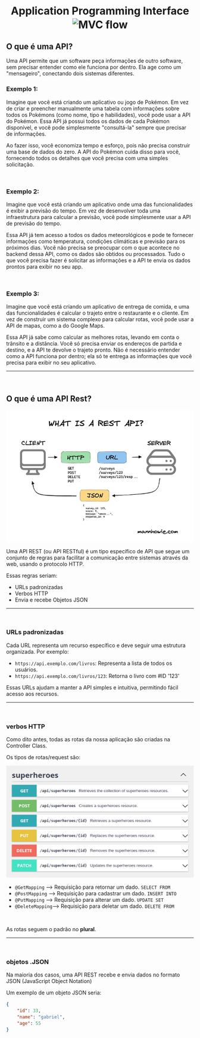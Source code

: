  <h1 align="center">
    Application Programming Interface
    <img alt="MVC flow" src="https://cdn-icons-png.flaticon.com/512/627/627558.png" width="90px" align="center">
 </h1>

## O que é uma API?

Uma API permite que um software peça informações de outro software, sem precisar entender como ele funciona por dentro. Ela age como um "mensageiro", conectando dois sistemas diferentes.

### Exemplo 1:

Imagine que você está criando um aplicativo ou jogo de Pokémon. Em vez de criar e preencher manualmente uma tabela com informações sobre todos os Pokémons (como nome, tipo e habilidades), você pode usar a API do Pokémon. Essa API já possui todos os dados de cada Pokémon disponível, e você pode simplesmente "consultá-la" sempre que precisar de informações.

Ao fazer isso, você economiza tempo e esforço, pois não precisa construir uma base de dados do zero. A API do Pokémon cuida disso para você, fornecendo todos os detalhes que você precisa com uma simples solicitação.

<br>

### Exemplo 2:

Imagine que você está criando um aplicativo onde uma das funcionalidades é exibir a previsão do tempo. Em vez de desenvolver toda uma infraestrutura para calcular a previsão, você pode simplesmente usar a API de previsão do tempo.

Essa API já tem acesso a todos os dados meteorológicos e pode te fornecer informações como temperatura, condições climáticas e previsão para os próximos dias. Você não precisa se preocupar com o que acontece no backend dessa API, como os dados são obtidos ou processados. Tudo o que você precisa fazer é solicitar as informações e a API te envia os dados prontos para exibir no seu app.

<br>

### Exemplo 3:

Imagine que você está criando um aplicativo de entrega de comida, e uma das funcionalidades é calcular o trajeto entre o restaurante e o cliente. Em vez de construir um sistema complexo para calcular rotas, você pode usar a API de mapas, como a do Google Maps.

Essa API já sabe como calcular as melhores rotas, levando em conta o trânsito e a distância. Você só precisa enviar os endereços de partida e destino, e a API te devolve o trajeto pronto. Não é necessário entender como a API funciona por dentro; ela só te entrega as informações que você precisa para exibir no seu aplicativo.

<hr>
<br>

## O que é uma API Rest?

![rest api example image](../imgs/api_rest_conceito.png)

Uma API REST (ou API RESTful) é um tipo específico de API que segue um conjunto de regras para facilitar a comunicação entre sistemas através da web, usando o protocolo HTTP.

Essas regras seriam:

- URLs padronizadas
- Verbos HTTP
- Envia e recebe Objetos JSON

<hr>
<br>

### URLs padronizadas

Cada URL representa um recurso específico e deve seguir uma estrutura organizada. Por exemplo:

- `https://api.exemplo.com/livros`: Representa a lista de todos os usuários.
- `https://api.exemplo.com/livros/123`: Retorna o livro com #ID '123'

Essas URLs ajudam a manter a API simples e intuitiva, permitindo fácil acesso aos recursos.

<hr>
<br>

### verbos HTTP

Como dito antes, todas as rotas da nossa aplicação são criadas na Controller Class.

Os tipos de rotas/request são:

<img src="../imgs/rest_routes_example.png" alt="restful routes image" width="600px">

<br>

- `@GetMapping` --> Requisição para retornar um dado. `SELECT FROM`
- `@PostMapping` --> Requisição para cadastrar um dado. `INSERT INTO`
- `@PutMapping` --> Requisição para alterar um dado. `UPDATE SET`
- `@DeleteMapping`--> Requisição para deletar um dado. `DELETE FROM`

<br>

As rotas seguem o padrão no **plural**.

<hr>
<br>

### objetos .JSON

Na maioria dos casos, uma API REST recebe e envia dados no formato JSON (JavaScript Object Notation)

Um exemplo de um objeto JSON seria:

```JSON
{
    "id": 33,
    "name": "gabriel",
    "age": 55
}
```